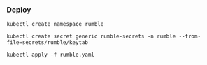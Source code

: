 ### Deploy
`kubectl create namespace rumble`

`kubectl create secret generic rumble-secrets -n rumble --from-file=secrets/rumble/keytab`

`kubectl apply -f rumble.yaml`

